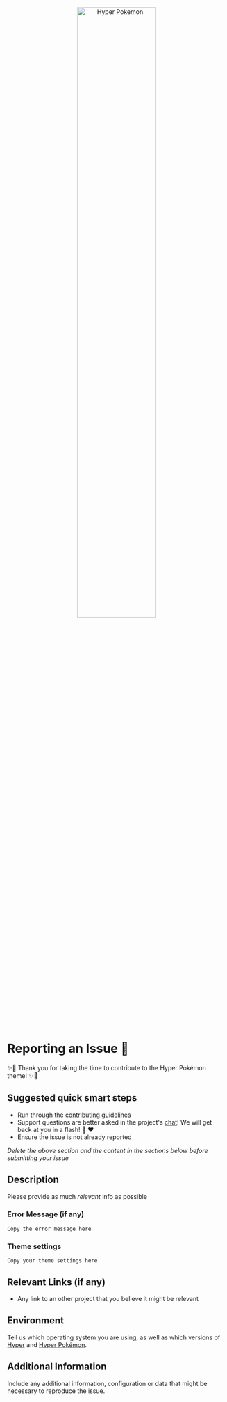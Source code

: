 <div align="center">
      <a href="https://github.com/hyper-pokemon/hyper-pokemon">
        <img src="https://cdn.rawgit.com/hyper-pokemon/hyper-pokemon/6b05739d/media/logo.png" alt="Hyper Pokemon" width="60%">
      </a>
</div>


# Reporting an Issue 🚀

✨🎉 Thank you for taking the time to contribute to the Hyper Pokémon theme! ✨🎉

## Suggested quick smart steps

- Run through the [contributing guidelines](https://github.com/hyper-pokemon/hyper-pokemon/blob/master/contributing.md)
- Support questions are better asked in the project's [chat](https://gitter.im/hyper-pokemon/Lobby)! We will get back at you in a flash! 🙌 ❤️
- Ensure the issue is not already reported

*Delete the above section and the content in the sections below before submitting your issue*

## Description

Please provide as much *relevant* info as possible

### Error Message (if any)

```
Copy the error message here
```

### Theme settings

```
Copy your theme settings here
```

## Relevant Links (if any)

- Any link to an other project that you believe it might be relevant

## Environment

Tell us which operating system you are using, as well as which versions of [Hyper](https://github.com/zeit/hyper/releases/latest) and [Hyper Pokémon](https://github.com/hyper-pokemon/hyper-pokemon/releases).

## Additional Information

Include any additional information, configuration or data that might be necessary to reproduce the issue.
